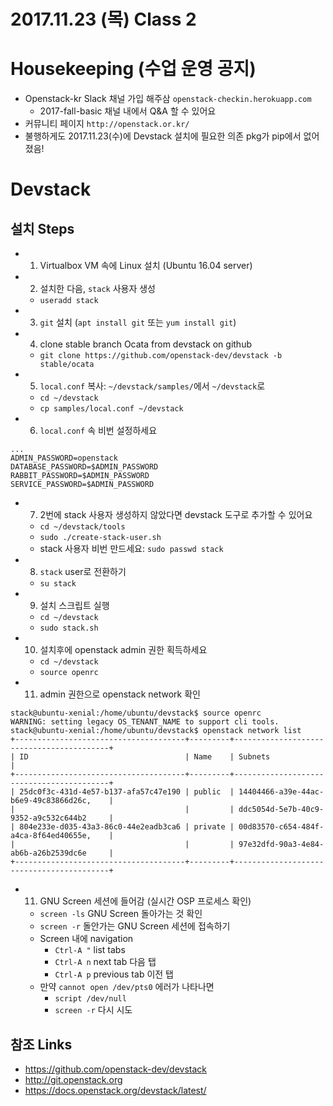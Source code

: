 2017.11.23 (목) Class 2
========================

# Housekeeping (수업 운영 공지)
- Openstack-kr Slack 채널 가입 해주삼
    `openstack-checkin.herokuapp.com`
    - 2017-fall-basic 채널 내에서 Q&A 할 수 있어요
- 커뮤니티 페이지 `http://openstack.or.kr/`
- 불행하게도 2017.11.23(수)에 Devstack 설치에 필요한 의존 pkg가 pip에서 없어졌음!

# Devstack
## 설치 Steps
- 1. Virtualbox VM 속에 Linux 설치 (Ubuntu 16.04 server)
- 2. 설치한 다음, `stack` 사용자 생성
    - `useradd stack`
- 3. `git` 설치 (`apt install git` 또는 `yum install git`)
- 4. clone stable branch Ocata from devstack on github
    - `git clone https://github.com/openstack-dev/devstack -b stable/ocata`
- 5. `local.conf` 복사: `~/devstack/samples/`에서 `~/devstack`로
    - `cd ~/devstack`
    - `cp samples/local.conf ~/devstack`
- 6. `local.conf` 속 비번 설정하세요

```
...
ADMIN_PASSWORD=openstack
DATABASE_PASSWORD=$ADMIN_PASSWORD
RABBIT_PASSWORD=$ADMIN_PASSWORD
SERVICE_PASSWORD=$ADMIN_PASSWORD
```

- 7. 2번에 stack 사용자 생성하지 않았다면 devstack 도구로 추가할 수 있어요
    - `cd ~/devstack/tools`
    - `sudo ./create-stack-user.sh`
    - stack 사용자 비번 만드세요: `sudo passwd stack`

- 8. `stack` user로 전환하기
    - `su stack`

- 9. 설치 스크립트 실행
    - `cd ~/devstack`
    - `sudo stack.sh`

- 10. 설치후에 openstack admin 권한 획득하세요
    - `cd ~/devstack`
    - `source openrc`

- 11. admin 권한으로 openstack network 확인

```
stack@ubuntu-xenial:/home/ubuntu/devstack$ source openrc
WARNING: setting legacy OS_TENANT_NAME to support cli tools.
stack@ubuntu-xenial:/home/ubuntu/devstack$ openstack network list
+--------------------------------------+---------+------------------------------------------+
| ID                                   | Name    | Subnets                                  |
+--------------------------------------+---------+------------------------------------------+
| 25dc0f3c-431d-4e57-b137-afa57c47e190 | public  | 14404466-a39e-44ac-b6e9-49c83866d26c,    |
|                                      |         | ddc5054d-5e7b-40c9-9352-a9c532c644b2     |
| 804e233e-d035-43a3-86c0-44e2eadb3ca6 | private | 00d83570-c654-484f-a4ca-8f64ed40655e,    |
|                                      |         | 97e32dfd-90a3-4e84-ab6b-a26b2539dc6e     |
+--------------------------------------+---------+------------------------------------------+
```

- 11. GNU Screen 세션에 들어감 (실시간 OSP 프로세스 확인)
    - `screen -ls` GNU Screen 돌아가는 것 확인
    - `screen -r` 돌안가는 GNU Screen 세션에 접속하기
    - Screen 내에 navigation
        - `Ctrl-A "` list tabs
        - `Ctrl-A n` next tab 다음 탭
        - `Ctrl-A p` previous tab 이전 탭
    - 만약 `cannot open /dev/pts0` 에러가 나타나면
        - `script /dev/null`
        - `screen -r` 다시 시도

## 참조 Links
- https://github.com/openstack-dev/devstack
- http://git.openstack.org
- https://docs.openstack.org/devstack/latest/

